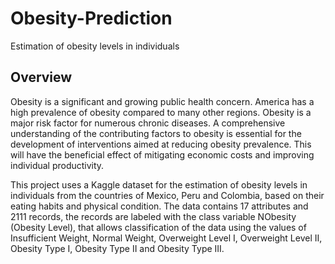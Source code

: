 # Obesity-Prediction
Estimation of obesity levels in individuals

## Overview
Obesity is a significant and growing public health concern. America has a high prevalence of obesity compared to many other regions. Obesity is a major risk factor for numerous chronic diseases. 
A comprehensive understanding of the contributing factors to obesity is essential for the development of interventions aimed at reducing obesity prevalence. 
This will have the beneficial effect of mitigating economic costs and improving individual productivity.

This project uses a Kaggle dataset for the estimation of obesity levels in individuals from the countries of Mexico, Peru and Colombia, based on their eating habits and physical condition.
The data contains 17 attributes and 2111 records, the records are labeled with the class variable NObesity (Obesity Level), that allows classification of the data using the values of Insufficient Weight, Normal Weight, Overweight Level I, Overweight Level II, Obesity Type I, Obesity Type II and Obesity Type III.

   
